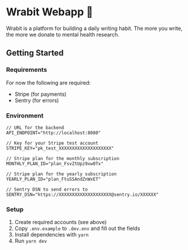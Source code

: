 # Wrabit Webapp 🐇

Wrabit is a platform for building a daily writing habit. The more you write, the more we donate to mental health research.

## Getting Started

### Requirements

For now the following are required:

- Stripe (for payments)
- Sentry (for errors)

### Environment

```env
// URL for the backend
API_ENDPOINT="http://localhost:8080"

// Key for your Stripe test account
STRIPE_KEY="pk_test_XXXXXXXXXXXXXXXXXXXX"

// Stripe plan for the monthly subscription
MONTHLY_PLAN_ID="plan_FsvZtUpz9xw0Tx"

// Stripe plan for the yearly subscription
YEARLY_PLAN_ID="plan_FtuSSAndZnWxET"

// Sentry DSN to send errors to
SENTRY_DSN="https://XXXXXXXXXXXXXXXXXXXX@sentry.io/XXXXXX"
```

### Setup

1. Create required accounts (see above)
2. Copy `.env.example` to `.dev.env` and fill out the fields
3. Install dependencies with `yarn`
4. Run `yarn dev`
